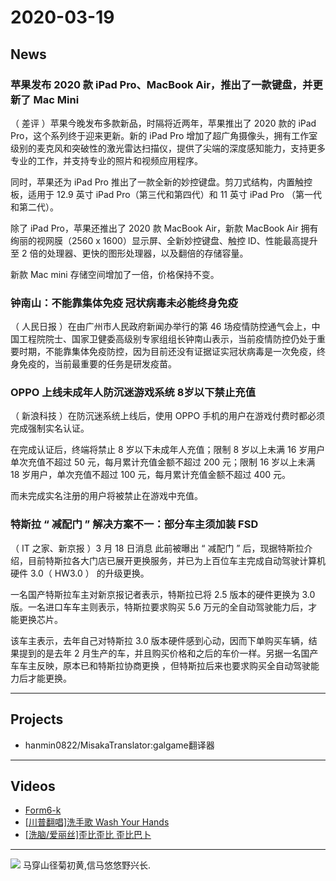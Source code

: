 # 2020-03-19
## News
### 苹果发布 2020 款 iPad Pro、MacBook Air，推出了一款键盘，并更新了 Mac Mini
（ 差评 ）苹果今晚发布多款新品，时隔将近两年，苹果推出了 2020 款的 iPad Pro，这个系列终于迎来更新。新的 iPad Pro 增加了超广角摄像头，拥有工作室级别的麦克风和突破性的激光雷达扫描仪，提供了尖端的深度感知能力，支持更多专业的工作，并支持专业的照片和视频应用程序。

同时，苹果还为 iPad Pro 推出了一款全新的妙控键盘。剪刀式结构，内置触控板，适用于 12.9 英寸 iPad Pro（第三代和第四代）和 11 英寸 iPad Pro （第一代和第二代）。

除了 iPad Pro，苹果还推出了 2020 款 MacBook Air，新款 MacBook Air 拥有绚丽的视网膜（2560 x 1600）显示屏、全新妙控键盘、触控 ID、性能最高提升至 2 倍的处理器、更快的图形处理器，以及翻倍的存储容量。

新款 Mac mini 存储空间增加了一倍，价格保持不变。
### 钟南山：不能靠集体免疫 冠状病毒未必能终身免疫
（ 人民日报 ）在由广州市人民政府新闻办举行的第 46 场疫情防控通气会上，中国工程院院士、国家卫健委高级别专家组组长钟南山表示，当前疫情防控仍处于重要时期，不能靠集体免疫防控，因为目前还没有证据证实冠状病毒是一次免疫，终身免疫的，当前最重要的任务是研发疫苗。
### OPPO 上线未成年人防沉迷游戏系统 8岁以下禁止充值
（ 新浪科技 ）在防沉迷系统上线后，使用 OPPO 手机的用户在游戏付费时都必须完成强制实名认证。

在完成认证后，终端将禁止 8 岁以下未成年人充值；限制 8 岁以上未满 16 岁用户单次充值不超过 50 元，每月累计充值金额不超过 200 元；限制 16 岁以上未满 18 岁用户，单次充值不超过 100 元，每月累计充值金额不超过 400 元。

而未完成实名注册的用户将被禁止在游戏中充值。
### 特斯拉 “ 减配门 ” 解决方案不一：部分车主须加装 FSD
（ IT 之家、新京报 ）3 月 18 日消息 此前被曝出 “ 减配门 ” 后，现据特斯拉介绍，目前特斯拉各大门店已展开更换服务，并已为上百位车主完成自动驾驶计算机硬件 3.0（ HW3.0 ） 的升级更换。

一名国产特斯拉车主对新京报记者表示，特斯拉已将 2.5 版本的硬件更换为 3.0 版。一名进口车车主则表示，特斯拉要求购买 5.6 万元的全自动驾驶能力后，才能更换芯片。

该车主表示，去年自己对特斯拉 3.0 版本硬件感到心动，因而下单购买车辆，结果提到的是去年 2 月生产的车，并且购买价格和之后的车价一样。另据一名国产车车主反映，原本已和特斯拉协商更换 ，但特斯拉后来也要求购买全自动驾驶能力后才能更换。
- - - - - -
## Projects
- hanmin0822/MisakaTranslator:galgame翻译器
- - - - - - 
## Videos
- [Form6-k](http://ir.bilibili.com/node/7081/html)
- [[川普翻唱]洗手歌 Wash Your Hands](https://www.bilibili.com/video/av97397475)
- [[洗脑/爱丽丝]歪比歪比 歪比巴卜](https://www.bilibili.com/video/av97118882)
- - - - - - 
![](https://cn.bing.com/th?id=OHR.RobertCurbeam_EN-CN7197261083_1920x1080.jpg)
马穿山径菊初黄,信马悠悠野兴长.